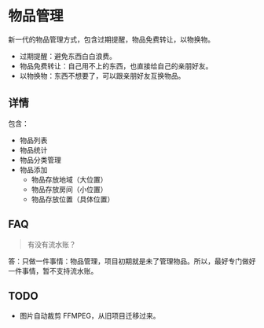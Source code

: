 # 物品管理

新一代的物品管理方式，包含过期提醒，物品免费转让，以物换物。

- 过期提醒：避免东西白白浪费。
- 物品免费转让：自己用不上的东西，也直接给自己的亲朋好友。
- 以物换物：东西不想要了，可以跟亲朋好友互换物品。

## 详情

包含：
- 物品列表
- 物品统计
- 物品分类管理
- 物品添加
    - 物品存放地域（大位置）
    - 物品存放房间（小位置）
    - 物品存放位置（具体位置）

## FAQ

> 有没有流水账？

答：只做一件事情：物品管理，项目初期就是未了管理物品。所以，最好专门做好一件事情，暂不支持流水账。

## TODO

- 图片自动裁剪 FFMPEG，从旧项目迁移过来。